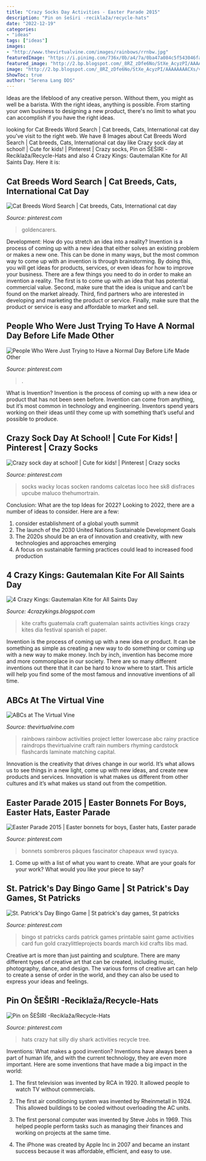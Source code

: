 ```yaml
---
title: "Crazy Socks Day Activities - Easter Parade 2015"
description: "Pin on šeširi -reciklaža/recycle-hats"
date: "2022-12-19"
categories:
- "ideas"
tags: ["ideas"]
images:
- "http://www.thevirtualvine.com/images/rainbows/rrnbw.jpg"
featuredImage: "https://i.pinimg.com/736x/0b/a4/7a/0ba47a084c5f543046fab9a6df71df85--a-tree-silly-hats.jpg"
featured_image: "http://2.bp.blogspot.com/_8RZ_zDfe6No/StXe_AcyzPI/AAAAAAAACXs/vqC5YS0R0qs/w1200-h630-p-k-no-nu/kitecover.jpg"
image: "http://2.bp.blogspot.com/_8RZ_zDfe6No/StXe_AcyzPI/AAAAAAAACXs/vqC5YS0R0qs/w1200-h630-p-k-no-nu/kitecover.jpg"
ShowToc: true
author: "Serena Lang DDS"
---
```



Ideas are the lifeblood of any creative person. Without them, you might as well be a barista. With the right ideas, anything is possible. From starting your own business to designing a new product, there's no limit to what you can accomplish if you have the right ideas.

	

		
looking for Cat Breeds Word Search | Cat breeds, Cats, International cat day you've visit to the right web. We have 8 Images about Cat Breeds Word Search | Cat breeds, Cats, International cat day like Crazy sock day at school! | Cute for kids! | Pinterest | Crazy socks, Pin on ŠEŠIRI -Reciklaža/Recycle-Hats and also 4 Crazy Kings: Gautemalan Kite for All Saints Day. Here it is:
		
    
## Cat Breeds Word Search | Cat Breeds, Cats, International Cat Day

<img loading=lazy src="https://i.pinimg.com/736x/2f/37/ee/2f37ee2dfd05e8c5b98b1a53801a8475.jpg" onerror="this.onerror=null;this.src='https://tse3.mm.bing.net/th?id=OIP.UOSydo4FE6-LemIKXA80uQHaKN&amp;pid=15.1';" alt="Cat Breeds Word Search | Cat breeds, Cats, International cat day">

_Source: pinterest.com_

>goldencarers. 

	

Development: How do you stretch an idea into a reality?
Invention is a process of coming up with a new idea that either solves an existing problem or makes a new one. This can be done in many ways, but the most common way to come up with an invention is through brainstorming. By doing this, you will get ideas for products, services, or even ideas for how to improve your business.
There are a few things you need to do in order to make an invention a reality. The first is to come up with an idea that has potential commercial value. Second, make sure that the idea is unique and can’t be found on the market already. Third, find partners who are interested in developing and marketing the product or service. Finally, make sure that the product or service is easy and affordable to market and sell.

    
## People Who Were Just Trying To Have A Normal Day Before Life Made Other

<img loading=lazy src="https://i.pinimg.com/736x/3a/3d/c6/3a3dc623ad545538b8d43d56fc9471d7.jpg" onerror="this.onerror=null;this.src='https://tse2.mm.bing.net/th?id=OIP.aySElCTNsLVDDWOTIaXfVwHaLG&amp;pid=15.1';" alt="People Who Were Just Trying to Have a Normal Day Before Life Made Other">

_Source: pinterest.com_

>. 

	

What is Invention?
Invention is the process of coming up with a new idea or product that has not been seen before. Invention can come from anything, but it’s most common in technology and engineering. Inventors spend years working on their ideas until they come up with something that’s useful and possible to produce.

    
## Crazy Sock Day At School! | Cute For Kids! | Pinterest | Crazy Socks

<img loading=lazy src="https://i.pinimg.com/564x/3a/5b/d2/3a5bd22797547914f7d5e0f9ad555468--silly-socks-day-crazy-socks-diy-kids.jpg?b=t" onerror="this.onerror=null;this.src='https://tse2.mm.bing.net/th?id=OIP.N7SwoXRGOmdxFgg-nxwodAHaNK&amp;pid=15.1';" alt="Crazy sock day at school! | Cute for kids! | Pinterest | Crazy socks">

_Source: pinterest.com_

>socks wacky locas socken randoms calcetas loco hee sk8 disfraces upcube maluco thehumortrain. 

	

Conclusion: What are the top Ideas for 2022?
Looking to 2022, there are a number of ideas to consider. Here are a few: 
1. consider establishment of a global youth summit 
2. The launch of the 2030 United Nations Sustainable Development Goals 
3. The 2020s should be an era of innovation and creativity, with new technologies and approaches emerging 
4. A focus on sustainable farming practices could lead to increased food production 

    
## 4 Crazy Kings: Gautemalan Kite For All Saints Day

<img loading=lazy src="http://2.bp.blogspot.com/_8RZ_zDfe6No/StXe_AcyzPI/AAAAAAAACXs/vqC5YS0R0qs/w1200-h630-p-k-no-nu/kitecover.jpg" onerror="this.onerror=null;this.src='https://tse4.mm.bing.net/th?id=OIP.X4_NIt1TO4TiCFmRlt8sMQHaMs&amp;pid=15.1';" alt="4 Crazy Kings: Gautemalan Kite for All Saints Day">

_Source: 4crazykings.blogspot.com_

>kite crafts guatemala craft guatemalan saints activities kings crazy kites dia festival spanish el paper. 

	

Invention is the process of coming up with a new idea or product. It can be something as simple as creating a new way to do something or coming up with a new way to make money. Inch by inch, invention has become more and more commonplace in our society. There are so many different inventions out there that it can be hard to know where to start. This article will help you find some of the most famous and innovative inventions of all time.

    
## ABCs At The Virtual Vine

<img loading=lazy src="http://www.thevirtualvine.com/images/rainbows/rrnbw.jpg" onerror="this.onerror=null;this.src='https://tse1.mm.bing.net/th?id=OIP.wE5AgdR4zxb_tPEPkBpv_gHaLr&amp;pid=15.1';" alt="ABCs at The Virtual Vine">

_Source: thevirtualvine.com_

>rainbows rainbow activities project letter lowercase abc rainy practice raindrops thevirtualvine craft rain numbers rhyming cardstock flashcards laminate matching capital. 

	

Innovation is the creativity that drives change in our world. It’s what allows us to see things in a new light, come up with new ideas, and create new products and services. Innovation is what makes us different from other cultures and it’s what makes us stand out from the competition.

    
## Easter Parade 2015 | Easter Bonnets For Boys, Easter Hats, Easter Parade

<img loading=lazy src="https://i.pinimg.com/736x/2c/b6/56/2cb65651e0068dddd3a6821b0d513a52--easter-bonnets-easter-bunny.jpg" onerror="this.onerror=null;this.src='https://tse4.mm.bing.net/th?id=OIP.HM0JWX9QCKRcIFkQ0Q_CmQHaLG&amp;pid=15.1';" alt="Easter Parade 2015 | Easter bonnets for boys, Easter hats, Easter parade">

_Source: pinterest.com_

>bonnets sombreros pâques fascinator chapeaux wwd syacya. 

	

1. Come up with a list of what you want to create. What are your goals for your work? What would you like your piece to say? 

    
## St. Patrick&#039;s Day Bingo Game | St Patrick&#039;s Day Games, St Patricks

<img loading=lazy src="https://i.pinimg.com/736x/15/21/63/1521633a3ba90aec51c16c7b1b410f25.jpg" onerror="this.onerror=null;this.src='https://tse3.mm.bing.net/th?id=OIP.FOYOobWHVW0vLEz2rVi43AHaKX&amp;pid=15.1';" alt="St. Patrick&#039;s Day Bingo Game | St patrick&#039;s day games, St patricks">

_Source: pinterest.com_

>bingo st patricks cards patrick games printable saint game activities card fun gold crazylittleprojects boards march kid crafts libs mad. 

	

Creative art is more than just painting and sculpture. There are many different types of creative art that can be created, including music, photography, dance, and design. The various forms of creative art can help to create a sense of order in the world, and they can also be used to express your ideas and feelings.

    
## Pin On ŠEŠIRI -Reciklaža/Recycle-Hats

<img loading=lazy src="https://i.pinimg.com/736x/0b/a4/7a/0ba47a084c5f543046fab9a6df71df85--a-tree-silly-hats.jpg" onerror="this.onerror=null;this.src='https://tse2.mm.bing.net/th?id=OIP.DklSk74FvLKhnclFiHMYCAHaJ3&amp;pid=15.1';" alt="Pin on ŠEŠIRI -Reciklaža/Recycle-Hats">

_Source: pinterest.com_

>hats crazy hat silly diy shark activities recycle tree. 

	

Inventions: What makes a good invention?
Inventions have always been a part of human life, and with the current technology, they are even more important. Here are some inventions that have made a big impact in the world:
1. The first television was invented by RCA in 1920. It allowed people to watch TV without commercials.

2. The first air conditioning system was invented by Rheinmetall in 1924. This allowed buildings to be cooled without overloading the AC units.

3. The first personal computer was invented by Steve Jobs in 1969. This helped people perform tasks such as managing their finances and working on projects at the same time.

4. The iPhone was created by Apple Inc in 2007 and became an instant success because it was affordable, efficient, and easy to use.

